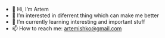 - 👋 Hi, I’m Artem
- 👀 I’m interested in diferrent thing which can make me better 
- 🌱 I’m currently learning interesting and important stuff
- 📫 How to reach me: artemishko@gmail.com

<!---
Artem199627/Artem199627 is a ✨ special ✨ repository because its `README.md` (this file) appears on your GitHub profile.
You can click the Preview link to take a look at your changes.
--->
